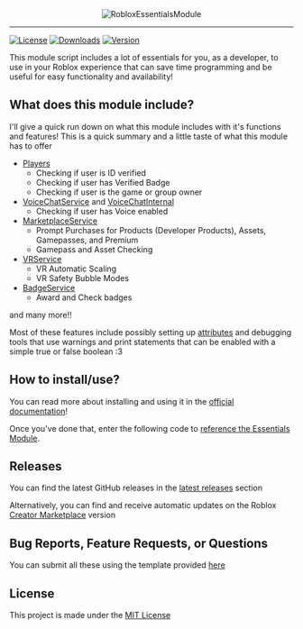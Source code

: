 <div align="center">
	<img src="https://github.com/MafuSaku/roblox-essentials/assets/58628602/cee6f4e2-2428-4d97-9e5b-be8f1fc5d621" alt="RobloxEssentialsModule" />
</div>

<hr />

[![License](https://img.shields.io/github/license/mafusaku/roblox-essentials)](https://github.com/MafuSaku/roblox-essentials/blob/main/LICENSE)
[![Downloads](https://img.shields.io/github/downloads/mafusaku/roblox-essentials/latest/total?color=b19cd9)](https://github.com/MafuSaku/roblox-essentials/releases)
[![Version](https://img.shields.io/github/v/release/mafusaku/roblox-essentials?color=7a39fb)](https://github.com/MafuSaku/roblox-essentials/releases/latest)

This module script includes a lot of essentials for you, as a developer, to use in your Roblox experience that can save time programming and be useful for easy functionality and availability!

## What does this module include?
I'll give a quick run down on what this module includes with it's functions and features! This is a quick summary and a little taste of what this module has to offer

- [Players](https://create.roblox.com/docs/reference/engine/classes/Players)
  - Checking if user is ID verified
  - Checking if user has Verified Badge
  - Checking if user is the game or group owner
- [VoiceChatService](https://create.roblox.com/docs/reference/engine/classes/VoiceChatService) and [VoiceChatInternal](https://create.roblox.com/docs/reference/engine/classes/VoiceChatInternal)
  - Checking if user has Voice enabled
- [MarketplaceService](https://create.roblox.com/docs/reference/engine/classes/MarketplaceService)
  - Prompt Purchases for Products (Developer Products), Assets, Gamepasses, and Premium
  - Gamepass and Asset Checking
- [VRService](https://create.roblox.com/docs/reference/engine/classes/VRService)
  - VR Automatic Scaling
  - VR Safety Bubble Modes
- [BadgeService](https://create.roblox.com/docs/reference/engine/classes/BadgeService)
  - Award and Check badges
    
and many more!!

Most of these features include possibly setting up [attributes](https://create.roblox.com/docs/studio/instance-attributes) and debugging tools that use warnings and print statements that can be enabled with a simple true or false boolean :3

## How to install/use?
You can read more about installing and using it in the [official documentation](https://synilla.gitbook.io/essentials/getting-started/installation)!

Once you've done that, enter the following code to [reference the Essentials Module](https://synilla.gitbook.io/reference/using-essentials).

## Releases
You can find the latest GitHub releases in the [latest releases](https://github.com/mafusaku/roblox-essentials/releases/latest) section

Alternatively, you can find and receive automatic updates on the Roblox [Creator Marketplace](https://create.roblox.com/marketplace/asset/14063644500/Essentials-Module) version

## Bug Reports, Feature Requests, or Questions
You can submit all these using the template provided [here](https://github.com/MafuSaku/roblox-essentials/issues/new/choose)

## License
This project is made under the [MIT License](LICENSE)
